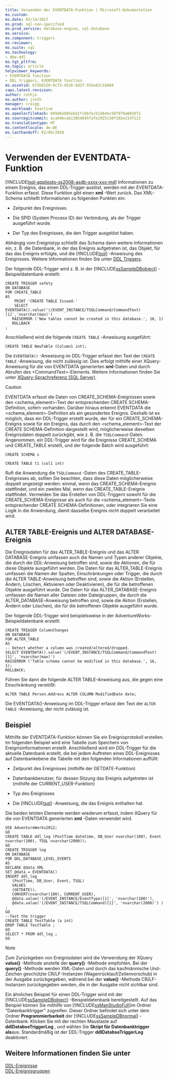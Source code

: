 ```yaml
---
title: Verwenden der EVENTDATA-Funktion | Microsoft-Dokumentation
ms.custom: 
ms.date: 03/14/2017
ms.prod: sql-non-specified
ms.prod_service: database-engine, sql-database
ms.service: 
ms.component: triggers
ms.reviewer: 
ms.suite: sql
ms.technology:
- dbe-ddl
ms.tgt_pltfrm: 
ms.topic: article
helpviewer_keywords:
- EVENTDATA function
- DDL triggers, EVENTDATA function
ms.assetid: 675b8320-9c73-4526-bd2f-91ba42c1b604
caps.latest.revision: 
author: rothja
ms.author: jroth
manager: craigg
ms.workload: Inactive
ms.openlocfilehash: 049d6eb85ebd1fcbbfecb1d64ec507979a0026f1
ms.sourcegitcommit: acab4bcab1385d645fafe2925130f102e114f122
ms.translationtype: HT
ms.contentlocale: de-DE
ms.lasthandoff: 02/09/2018
---
```

# <a name="use-the-eventdata-function"></a>Verwenden der EVENTDATA-Funktion
[!INCLUDE[tsql-appliesto-ss2008-asdb-xxxx-xxx-md](../../includes/tsql-appliesto-ss2008-asdb-xxxx-xxx-md.md)]
Informationen zu einem Ereignis, das einen DDL-Trigger auslöst, werden mit der EVENTDATA-Funktion erfasst. Diese Funktion gibt einen **xml** -Wert zurück. Das XML-Schema schließt Informationen zu folgenden Punkten ein:  
  
-   Zeitpunkt des Ereignisses.  
  
-   Die SPID (System Process ID) der Verbindung, als der Trigger ausgeführt wurde.  
  
-   Der Typ des Ereignisses, die den Trigger ausgelöst haben.  
  
 Abhängig vom Ereignistyp schließt das Schema dann weitere Informationen ein, z. B. die Datenbank, in der das Ereignis aufgetreten ist, das Objekt, für das das Ereignis erfolgte, und die [!INCLUDE[tsql](../../includes/tsql-md.md)] -Anweisung des Ereignisses. Weitere Informationen finden Sie unter [DDL Triggers](../../relational-databases/triggers/ddl-triggers.md).  
  
 Der folgende DDL-Trigger wird z. B. in der [!INCLUDE[ssSampleDBobject](../../includes/sssampledbobject-md.md)] -Beispieldatenbank erstellt:  
  
```  
CREATE TRIGGER safety   
ON DATABASE   
FOR CREATE_TABLE   
AS   
    PRINT 'CREATE TABLE Issued.'  
    SELECT EVENTDATA().value('(/EVENT_INSTANCE/TSQLCommand/CommandText)[1]','nvarchar(max)')  
   RAISERROR ('New tables cannot be created in this database.', 16, 1)   
   ROLLBACK  
;  
```  
  
 Anschließend wird die folgende `CREATE TABLE` -Anweisung ausgeführt:  
  
 `CREATE TABLE NewTable (Column1 int);`  
  
 Die `EVENTDATA()` -Anweisung im DDL-Trigger erfasst den Text der `CREATE TABLE` -Anweisung, die nicht zulässig ist. Dies erfolgt mithilfe einer XQuery-Anweisung für die von EVENTDATA generierten **xml**-Daten und durch Abrufen des \<CommandText>-Elements. Weitere Informationen finden Sie unter [XQuery-Sprachreferenz &#40;SQL Server&#41;](../../xquery/xquery-language-reference-sql-server.md).  
  
> [!CAUTION]  
>  EVENTDATA erfasst die Daten von CREATE_SCHEMA-Ereignissen sowie den <schema_element>-Text der entsprechenden CREATE SCHEMA-Definition, sofern vorhanden. Darüber hinaus erkennt EVENTDATA die <schema_element>-Definition als ein gesondertes Ereignis. Deshalb ist es möglich, dass ein DDL-Trigger erstellt wurde, der für ein CREATE_SCHEMA-Ereignis sowie für ein Ereignis, das durch den <schema_element>-Text der CREATE SCHEMA-Definition dargestellt wird, möglicherweise dieselben Ereignisdaten doppelt zurückgibt, wie z. B. die `TSQLCommand`-Daten. Angenommen, ein DDL-Trigger wird für die Ereignisse CREATE_SCHEMA und CREATE_TABLE erstellt, und der folgende Batch wird ausgeführt:  
>   
>  `CREATE SCHEMA s`  
>   
>  `CREATE TABLE t1 (col1 int)`  
>   
>  Ruft die Anwendung die `TSQLCommand` -Daten des CREATE_TABLE-Ereignisses ab, sollten Sie beachten, dass diese Daten möglicherweise doppelt angezeigt werden: einmal, wenn das CREATE_SCHEMA-Ereignis stattfindet, und ein zweites Mal, wenn das CREATE_TABLE-Ereignis stattfindet. Vermeiden Sie das Erstellen von DDL-Triggern sowohl für die CREATE_SCHEMA-Ereignisse als auch für die <schema_element>-Texte entsprechender CREATE SCHEMA-Definitionen, oder integrieren Sie eine Logik in die Anwendung, damit dasselbe Ereignis nicht doppelt verarbeitet wird.  
  
## <a name="alter-table-and-alter-database-events"></a>ALTER TABLE-Ereignis und ALTER DATABASE-Ereignis  
 Die Ereignisdaten für das ALTER_TABLE-Ereignis und das ALTER DATABASE-Ereignis umfassen auch die Namen und Typen anderer Objekte, die durch die DDL-Anweisung betroffen sind, sowie die Aktionen, die für diese Objekte ausgeführt werden. Die Daten für das ALTER_TABLE-Ereignis umfassen die Namen der Spalten, Einschränkungen oder Trigger, die durch die ALTER TABLE-Anweisung betroffen sind, sowie die Aktion (Erstellen, Ändern, Löschen, Aktivieren oder Deaktivieren), die für die betroffenen Objekte ausgeführt wurde. Die Daten für das ALTER_DATABASE-Ereignis umfassen die Namen aller Dateien oder Dateigruppen, die durch die ALTER_DATABASE-Anweisung betroffen sind, sowie die Aktion (Erstellen, Ändern oder Löschen), die für die betroffenen Objekte ausgeführt wurde.  
  
 Der folgende DDL-Trigger wird beispielsweise in der AdventureWorks-Beispieldatenbank erstellt:  
  
```  
CREATE TRIGGER ColumnChanges  
ON DATABASE   
FOR ALTER_TABLE  
AS  
-- Detect whether a column was created/altered/dropped.  
SELECT EVENTDATA().value('(/EVENT_INSTANCE/TSQLCommand/CommandText)[1]', 'nvarchar(max)')  
RAISERROR ('Table schema cannot be modified in this database.', 16, 1);  
ROLLBACK;  
```  
  
 Führen Sie dann die folgende ALTER TABLE-Anweisung aus, die gegen eine Einschränkung verstößt:  
  
```  
ALTER TABLE Person.Address ALTER COLUMN ModifiedDate date;   
```  
  
 Die EVENTDATA()-Anweisung im DDL-Trigger erfasst den Text der `ALTER TABLE` -Anweisung, der nicht zulässig ist.  
  
## <a name="example"></a>Beispiel  
 Mithilfe der EVENTDATA-Funktion können Sie ein Ereignisprotokoll erstellen. Im folgenden Beispiel wird eine Tabelle zum Speichern von Ereignisinformationen erstellt. Anschließend wird ein DDL-Trigger für die aktuelle Datenbank erstellt, die bei jedem Auftreten eines DDL-Ereignisses auf Datenbankebene die Tabelle mit den folgenden Informationen auffüllt:  
  
-   Zeitpunkt des Ereignisses (mithilfe der GETDATE-Funktion)  
  
-   Datenbankbenutzer, für dessen Sitzung das Ereignis aufgetreten ist (mithilfe der CURRENT_USER-Funktion)  
  
-   Typ des Ereignisses  
  
-   Die [!INCLUDE[tsql](../../includes/tsql-md.md)] -Anweisung, die das Ereignis enthalten hat.  
  
 Die beiden letzten Elemente werden wiederum erfasst, indem XQuery für die von EVENTDATA generierten **xml** -Daten verwendet wird.  
  
```  
USE AdventureWorks2012;  
GO  
CREATE TABLE ddl_log (PostTime datetime, DB_User nvarchar(100), Event nvarchar(100), TSQL nvarchar(2000));  
GO  
CREATE TRIGGER log   
ON DATABASE   
FOR DDL_DATABASE_LEVEL_EVENTS   
AS  
DECLARE @data XML  
SET @data = EVENTDATA()  
INSERT ddl_log   
   (PostTime, DB_User, Event, TSQL)   
   VALUES   
   (GETDATE(),   
   CONVERT(nvarchar(100), CURRENT_USER),   
   @data.value('(/EVENT_INSTANCE/EventType)[1]', 'nvarchar(100)'),   
   @data.value('(/EVENT_INSTANCE/TSQLCommand)[1]', 'nvarchar(2000)') ) ;  
GO  
--Test the trigger  
CREATE TABLE TestTable (a int)  
DROP TABLE TestTable ;  
GO  
SELECT * FROM ddl_log ;  
GO  
```  
  
> [!NOTE]  
>  Zum Zurückgeben von Ereignisdaten wird die Verwendung der XQuery **value()** -Methode anstelle der **query()** -Methode empfohlen. Bei der **query()** -Methode werden XML-Daten und durch das kaufmännische Und-Zeichen geschützte CR/LF-Instanzen (Wagenrücklauf/Zeilenvorschub) in der Ausgabe zurückgegeben, während bei der **value()** -Methode CR/LF-Instanzen zurückgegeben werden, die in der Ausgabe nicht sichtbar sind.  
  
 Ein ähnliches Beispiel für einen DDL-Trigger wird mit der [!INCLUDE[ssSampleDBobject](../../includes/sssampledbobject-md.md)] -Beispieldatenbank bereitgestellt. Auf das Beispiel können Sie mithilfe von [!INCLUDE[ssManStudioFull](../../includes/ssmanstudiofull-md.md)]im Ordner "Datenbanktrigger" zugreifen. Dieser Ordner befindet sich unter dem Ordner **Programmierbarkeit** der [!INCLUDE[ssSampleDBnormal](../../includes/sssampledbnormal-md.md)] -Datenbank. Klicken Sie mit der rechten Maustaste auf **ddlDatabseTriggerLog** , und wählen Sie **Skript für Datenbanktrigger als**aus. Standardmäßig ist der DDL-Trigger **ddlDatabseTriggerLog** deaktiviert.  
  
## <a name="see-also"></a>Weitere Informationen finden Sie unter  
 [DDL-Ereignisse](../../relational-databases/triggers/ddl-events.md)   
 [DDL-Ereignisgruppen](../../relational-databases/triggers/ddl-event-groups.md)  
  
  
